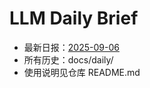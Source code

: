 # LLM Daily Brief

- 最新日报：[2025-09-06](./daily/2025-09-06.md)
- 所有历史：docs/daily/
- 使用说明见仓库 README.md
